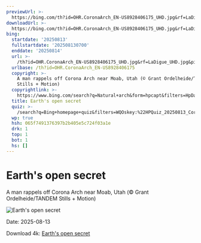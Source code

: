 ```yaml
---
previewUrl: >-
  https://bing.com/th?id=OHR.CoronaArch_EN-US8928406175_UHD.jpg&rf=LaDigue_UHD.jpg&pid=hp&w=1024&h=576&rs=1&c=4
downloadUrl: >-
  https://bing.com/th?id=OHR.CoronaArch_EN-US8928406175_UHD.jpg&rf=LaDigue_UHD.jpg&pid=hp&w=3840&h=2160&rs=1&c=4
bing:
  startdate: '20250813'
  fullstartdate: '202508130700'
  enddate: '20250814'
  url: >-
    /th?id=OHR.CoronaArch_EN-US8928406175_UHD.jpg&rf=LaDigue_UHD.jpg&pid=hp&w=3840&h=2160&rs=1&c=4
  urlbase: /th?id=OHR.CoronaArch_EN-US8928406175
  copyright: >-
    A man rappels off Corona Arch near Moab, Utah (© Grant Ordelheide/TANDEM
    Stills + Motion)
  copyrightlink: >-
    https://www.bing.com/search?q=Natural+arch&form=hpcapt&filters=HpDate%3a%2220250813_0700%22
  title: Earth's open secret
  quiz: >-
    /search?q=Bing+homepage+quiz&filters=WQOskey:%22HPQuiz_20250813_CoronaArch%22&FORM=HPQUIZ
  wp: true
  hsh: 065f7491376397b2b405e5c724f03a1e
  drk: 1
  top: 1
  bot: 1
  hs: []
---
```

# Earth's open secret

A man rappels off Corona Arch near Moab, Utah (© Grant Ordelheide/TANDEM Stills + Motion)

![Earth's open secret](https://bing.com/th?id=OHR.CoronaArch_EN-US8928406175_UHD.jpg&rf=LaDigue_UHD.jpg&pid=hp&w=1024&h=576&rs=1&c=4)

Date: 2025-08-13

Download 4k: [Earth's open secret](https://bing.com/th?id=OHR.CoronaArch_EN-US8928406175_UHD.jpg&rf=LaDigue_UHD.jpg&pid=hp&w=3840&h=2160&rs=1&c=4)
